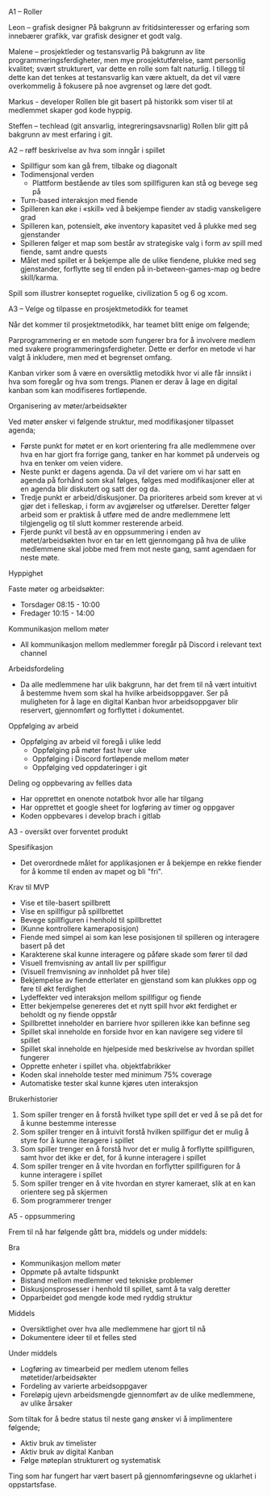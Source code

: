 A1 – Roller

Leon – grafisk designer
På bakgrunn av fritidsinteresser og erfaring som innebærer grafikk, var grafisk designer et godt valg. 

Malene – prosjektleder og testansvarlig
På bakgrunn av lite programmeringsferdigheter, men mye prosjektutførelse, samt personlig kvalitet; svært strukturert, var dette en rolle som falt naturlig. I tillegg til dette kan det tenkes at testansvarlig kan være aktuelt, da det vil være overkommelig å fokusere på noe avgrenset og lære det godt. 

Markus - developer
Rollen ble git basert på historikk som viser til at medlemmet skaper god kode hyppig. 

Steffen – techlead (git ansvarlig, integreringsavsnarlig)
Rollen blir gitt på bakgrunn av mest erfaring i git. 

A2 – røff beskrivelse av hva som inngår i spillet

* Spillfigur som kan gå frem, tilbake og diagonalt  
* Todimensjonal verden  
	* Plattform bestående av tiles som spillfiguren kan stå og bevege seg på   
* Turn-based interaksjon med fiende  
* Spilleren kan øke i «skill» ved å bekjempe fiender av stadig vanskeligere grad  
* Spilleren kan, potensielt, øke inventory kapasitet ved å plukke med seg gjenstander  
* Spilleren følger et map som består av strategiske valg i form av spill med fiende, samt andre quests  
* Målet med spillet er å bekjempe alle de ulike fiendene, plukke med seg gjenstander, forflytte seg til enden på   in-between-games-map og bedre skill/karma.  

Spill som illustrer konseptet roguelike, civilization 5 og 6 og xcom.

A3 – Velge og tilpasse en prosjektmetodikk for teamet  

Når det kommer til prosjektmetodikk, har teamet blitt enige om følgende;  

Parprogrammering er en metode som fungerer bra for å involvere medlem med svakere programmeringsferdigheter. Dette er derfor en metode vi har valgt å inkludere, men med et begrenset omfang.

Kanban virker som å være en oversiktlig metodikk hvor vi alle får innsikt i hva som foregår og hva som trengs. Planen er derav å lage en digital kanban som kan modifiseres fortløpende.

Organisering av møter/arbeidsøkter

Ved møter ønsker vi følgende struktur, med modifikasjoner tilpasset agenda;
* Første punkt for møtet er en kort orientering fra alle medlemmene over hva en har gjort fra forrige gang, tanker en har kommet på underveis og hva en tenker om veien videre. 
* Neste punkt er dagens agenda. Da vil det variere om vi har satt en agenda på forhånd som skal følges, følges med modifikasjoner eller at en agenda blir diskutert og satt der og da. 
* Tredje punkt er arbeid/diskusjoner. Da prioriteres arbeid som krever at vi gjør det i felleskap, i form av avgjørelser og utførelser. Deretter følger arbeid som er praktisk å utføre med de andre medlemmene lett tilgjengelig og til slutt kommer resterende arbeid.
* Fjerde punkt vil bestå av en oppsummering i enden av møtet/arbeidsøkten hvor en tar en lett gjennomgang på hva de ulike medlemmene skal jobbe med frem mot neste gang, samt agendaen for neste møte.

Hyppighet

Faste møter og arbeidsøkter:
* Torsdager 08:15 - 10:00
* Fredager 10:15 - 14:00

Kommunikasjon mellom møter
* All kommunikasjon mellom medlemmer foregår på Discord i relevant text channel

Arbeidsfordeling
* Da alle medlemmene har ulik bakgrunn, har det frem til nå vært intuitivt å bestemme hvem som skal ha hvilke arbeidsoppgaver. Ser på muligheten for å lage en digital Kanban hvor arbeidsoppgaver blir reservert, gjennomført og  forflyttet i dokumentet.

Oppfølging av arbeid
* Oppfølging av arbeid vil foregå i ulike ledd
	* Oppfølging på møter fast hver uke
	* Oppfølging i Discord fortløpende mellom møter
	* Oppfølging ved oppdateringer i git

Deling og oppbevaring av fellles data
* Har opprettet en onenote notatbok hvor alle har tilgang
* Har opprettet et google sheet for logføring av timer og oppgaver
* Koden oppbevares i develop brach i gitlab

A3 - oversikt over forventet produkt 

Spesifikasjon
* Det overordnede målet for applikasjonen er å bekjempe en rekke fiender for å komme til enden av mapet og bli "fri".

Krav til MVP
* Vise et tile-basert spillbrett
* Vise en spillfigur på spillbrettet
* Bevege spillfiguren i henhold til spillbrettet
* (Kunne kontrollere kameraposisjon)
* Fiende med simpel ai som kan lese posisjonen til spilleren og interagere basert på det
* Karakterene skal kunne interagere og påføre skade som fører til død 
* Visuell fremvisning av antall liv per spillfigur 
* (Visuell fremvisning av innholdet på hver tile)
* Bekjempelse av fiende etterlater en gjenstand som kan plukkes opp og føre til økt ferdighet
* Lydeffekter ved interaksjon mellom spillfigur og fiende
* Etter bekjempelse genereres det et nytt spill hvor økt ferdighet er beholdt og ny fiende oppstår
* Spillbrettet inneholder en barriere hvor spilleren ikke kan befinne seg
* Spillet skal inneholde en forside hvor en kan navigere seg videre til spillet
* Spillet skal inneholde en hjelpeside med beskrivelse av hvordan spillet fungerer
* Opprette enheter i spillet vha. objektfabrikker
* Koden skal inneholde tester med minimum 75% coverage
* Automatiske tester skal kunne kjøres uten interaksjon

Brukerhistorier
1. Som spiller trenger en å forstå hvilket type spill det er ved å se på det for å kunne bestemme interesse
2. Som spiller trenger en å intuivit forstå hvilken spillfigur det er mulig å styre for å kunne iteragere i spillet
3. Som spiller trenger en å forstå hvor det er mulig å forflytte spillfiguren, samt hvor det ikke er det, for å kunne interagere i spillet
4. Som spiller trenger en å vite hvordan en forflytter spillfiguren for å kunne interagere i spillet
5. Som spiller trenger en å vite hvordan en styrer kameraet, slik at en kan orientere seg på skjermen
6. Som programmerer trenger 


A5 - oppsummering

Frem til nå har følgende gått bra, middels og under middels:

Bra
* Kommunikasjon mellom møter
* Oppmøte på avtalte tidspunkt
* Bistand mellom medlemmer ved tekniske problemer
* Diskusjonsprosesser i henhold til spillet, samt å ta valg deretter
* Opparbeidet god mengde kode med ryddig struktur 

Middels
* Oversiktlighet over hva alle medlemmene har gjort til nå
* Dokumentere ideer til et felles sted

Under middels
* Logføring av timearbeid per medlem utenom felles møtetider/arbeidsøkter
* Fordeling av varierte arbeidsoppgaver
* Foreløpig ujevn arbeidsmengde gjennomført av de ulike medlemmene, av ulike årsaker 

Som tiltak for å bedre status til neste gang ønsker vi å implimentere følgende;
* Aktiv bruk av timelister
* Aktiv bruk av digital Kanban 
* Følge møteplan strukturert og systematisk

Ting som har fungert har vært basert på gjennomføringsevne og uklarhet i oppstartsfase.




